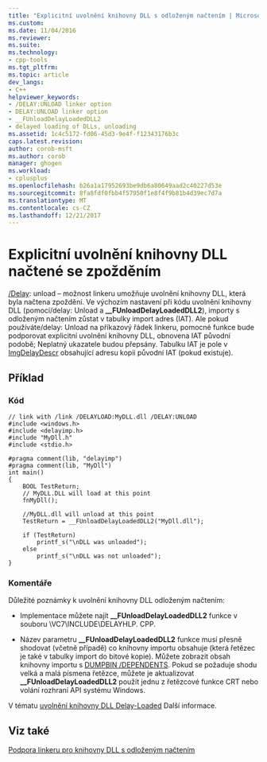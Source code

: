 ```yaml
---
title: "Explicitní uvolnění knihovny DLL s odloženým načtením | Microsoft Docs"
ms.custom: 
ms.date: 11/04/2016
ms.reviewer: 
ms.suite: 
ms.technology:
- cpp-tools
ms.tgt_pltfrm: 
ms.topic: article
dev_langs:
- C++
helpviewer_keywords:
- /DELAY:UNLOAD linker option
- DELAY:UNLOAD linker option
- __FUnloadDelayLoadedDLL2
- delayed loading of DLLs, unloading
ms.assetid: 1c4c5172-fd06-45d3-9e4f-f12343176b3c
caps.latest.revision: 
author: corob-msft
ms.author: corob
manager: ghogen
ms.workload:
- cplusplus
ms.openlocfilehash: b26a1a17952693be9db6a80649aad2c40227d53e
ms.sourcegitcommit: 8fa8fdf0fbb4f57950f1e8f4f9b81b4d39ec7d7a
ms.translationtype: MT
ms.contentlocale: cs-CZ
ms.lasthandoff: 12/21/2017
---
```

# <a name="explicitly-unloading-a-delay-loaded-dll"></a>Explicitní uvolnění knihovny DLL načtené se zpožděním
[/Delay](../../build/reference/delay-delay-load-import-settings.md): unload – možnost linkeru umožňuje uvolnění knihovny DLL, která byla načtena zpoždění. Ve výchozím nastavení při kódu uvolnění knihovny DLL (pomocí/delay: Unload a **__FUnloadDelayLoadedDLL2**), importy s odloženým načtením zůstat v tabulky import adres (IAT). Ale pokud používáte/delay: Unload na příkazový řádek linkeru, pomocné funkce bude podporovat explicitní uvolnění knihovny DLL, obnovena IAT původní podobě; Neplatný ukazatele budou přepsány. Tabulku IAT je pole v [ImgDelayDescr](../../build/reference/calling-conventions-parameters-and-return-type.md) obsahující adresu kopii původní IAT (pokud existuje).  
  
## <a name="example"></a>Příklad  
  
### <a name="code"></a>Kód  
  
```  
// link with /link /DELAYLOAD:MyDLL.dll /DELAY:UNLOAD  
#include <windows.h>  
#include <delayimp.h>  
#include "MyDll.h"  
#include <stdio.h>  
  
#pragma comment(lib, "delayimp")  
#pragma comment(lib, "MyDll")  
int main()  
{  
    BOOL TestReturn;  
    // MyDLL.DLL will load at this point  
    fnMyDll();  
  
    //MyDLL.dll will unload at this point  
    TestReturn = __FUnloadDelayLoadedDLL2("MyDll.dll");  
  
    if (TestReturn)  
        printf_s("\nDLL was unloaded");  
    else  
        printf_s("\nDLL was not unloaded");  
}  
```  
  
### <a name="comments"></a>Komentáře  
 Důležité poznámky k uvolnění knihovny DLL odloženým načtením:  
  
-   Implementace můžete najít **__FUnloadDelayLoadedDLL2** funkce v souboru \VC7\INCLUDE\DELAYHLP. CPP.  
  
-   Název parametru **__FUnloadDelayLoadedDLL2** funkce musí přesně shodovat (včetně případě) co knihovny importu obsahuje (která řetězec je také v tabulky import do bitové kopie). Můžete zobrazit obsah knihovny importu s [DUMPBIN /DEPENDENTS](../../build/reference/dependents.md). Pokud se požaduje shodu velká a malá písmena řetězce, můžete je aktualizovat **__FUnloadDelayLoadedDLL2** použít jednu z řetězcové funkce CRT nebo volání rozhraní API systému Windows.  
  
 V tématu [uvolnění knihovny DLL Delay-Loaded](../../build/reference/unloading-a-delay-loaded-dll.md) Další informace.  
  
## <a name="see-also"></a>Viz také  
 [Podpora linkeru pro knihovny DLL s odloženým načtením](../../build/reference/linker-support-for-delay-loaded-dlls.md)